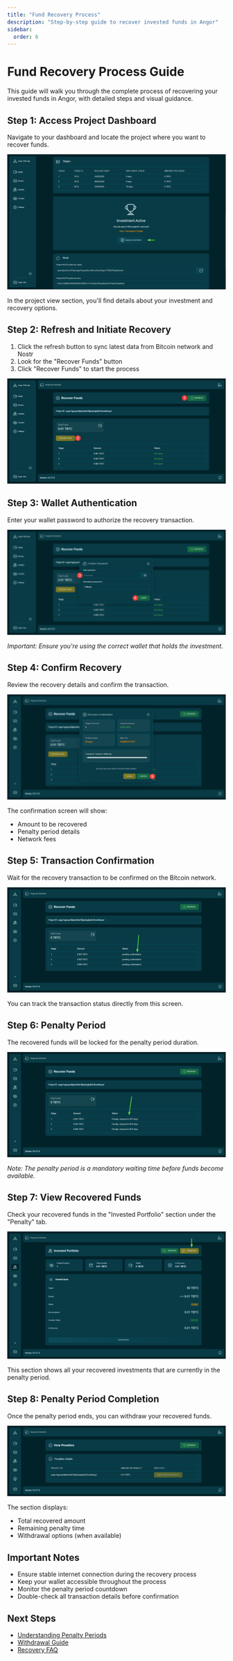 ```yaml
---
title: "Fund Recovery Process"
description: "Step-by-step guide to recover invested funds in Angor"
sidebar:
  order: 6
---
```


# Fund Recovery Process Guide

This guide will walk you through the complete process of recovering your invested funds in Angor, with detailed steps and visual guidance.

## Step 1: Access Project Dashboard

Navigate to your dashboard and locate the project where you want to recover funds.

![Access Dashboard](./images/recovery/1-dashboard.png)

In the project view section, you'll find details about your investment and recovery options.

## Step 2: Refresh and Initiate Recovery

1. Click the refresh button to sync latest data from Bitcoin network and Nostr
2. Look for the "Recover Funds" button
3. Click "Recover Funds" to start the process

![Refresh and Recover](./images/recovery/2-refresh-recover.png)

## Step 3: Wallet Authentication

Enter your wallet password to authorize the recovery transaction.

![Wallet Password](./images/recovery/3-wallet-auth.png)

*Important: Ensure you're using the correct wallet that holds the investment.*

## Step 4: Confirm Recovery

Review the recovery details and confirm the transaction.

![Confirm Recovery](./images/recovery/4-confirm.png)

The confirmation screen will show:
- Amount to be recovered
- Penalty period details
- Network fees

## Step 5: Transaction Confirmation

Wait for the recovery transaction to be confirmed on the Bitcoin network.

![Transaction Pending](./images/recovery/5-pending.png)

You can track the transaction status directly from this screen.

## Step 6: Penalty Period

The recovered funds will be locked for the penalty period duration.

![Penalty Period](./images/recovery/6-penalty.png)

*Note: The penalty period is a mandatory waiting time before funds become available.*

## Step 7: View Recovered Funds

Check your recovered funds in the "Invested Portfolio" section under the "Penalty" tab.

![Portfolio View](./images/recovery/7-portfolio.png)

This section shows all your recovered investments that are currently in the penalty period.

## Step 8: Penalty Period Completion

Once the penalty period ends, you can withdraw your recovered funds.

![Withdrawal Available](./images/recovery/8-withdrawal.png)

The section displays:
- Total recovered amount
- Remaining penalty time
- Withdrawal options (when available)

## Important Notes

- Ensure stable internet connection during the recovery process
- Keep your wallet accessible throughout the process
- Monitor the penalty period countdown
- Double-check all transaction details before confirmation

## Next Steps

- [Understanding Penalty Periods](./penalty-periods)
- [Withdrawal Guide](./withdrawals)
- [Recovery FAQ](./recovery-faq)

